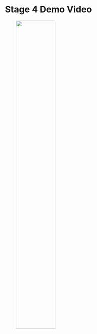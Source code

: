 # Stage 4 Demo Video
&nbsp;&nbsp;&nbsp;&nbsp;&nbsp;&nbsp;&nbsp;&nbsp; [<img src="https://i9.ytimg.com/vi/vkVRxuCQo2Y/mq2.jpg?sqp=CMjYoqQG-oaymwEmCMACELQB8quKqQMa8AEB-AHUBoAC4AOKAgwIABABGE8gWihlMA8%3D&rs=AOn4CLAEQxtHY7r2XaS37VwIAtySDgT01Q&retry=4" width="50%">](https://youtu.be/vkVRxuCQo2Y "Click this to open video")
